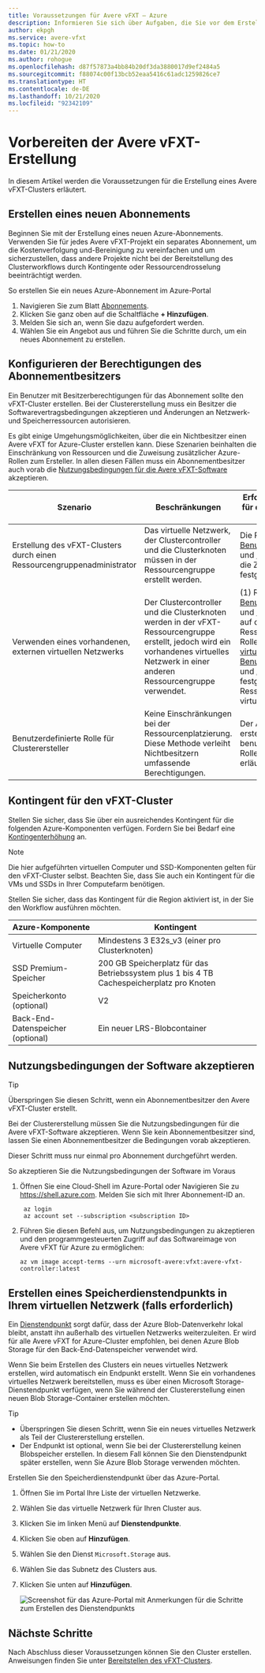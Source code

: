 ```yaml
---
title: Voraussetzungen für Avere vFXT – Azure
description: Informieren Sie sich über Aufgaben, die Sie vor dem Erstellen eines Clusters in Avere vFXT for Azure ausführen müssen, einschließlich der Verwendung von Abonnements, Kontingenten und Speicherdienstendpunkten.
author: ekpgh
ms.service: avere-vfxt
ms.topic: how-to
ms.date: 01/21/2020
ms.author: rohogue
ms.openlocfilehash: d87f57873a4bb84b20df3da3880017d9ef2484a5
ms.sourcegitcommit: f88074c00f13bcb52eaa5416c61adc1259826ce7
ms.translationtype: HT
ms.contentlocale: de-DE
ms.lasthandoff: 10/21/2020
ms.locfileid: "92342109"
---
```

# <a name="prepare-to-create-the-avere-vfxt"></a>Vorbereiten der Avere vFXT-Erstellung

In diesem Artikel werden die Voraussetzungen für die Erstellung eines Avere vFXT-Clusters erläutert.

## <a name="create-a-new-subscription"></a>Erstellen eines neuen Abonnements

Beginnen Sie mit der Erstellung eines neuen Azure-Abonnements. Verwenden Sie für jedes Avere vFXT-Projekt ein separates Abonnement, um die Kostenverfolgung und-Bereinigung zu vereinfachen und um sicherzustellen, dass andere Projekte nicht bei der Bereitstellung des Clusterworkflows durch Kontingente oder Ressourcendrosselung beeinträchtigt werden.

So erstellen Sie ein neues Azure-Abonnement im Azure-Portal

1. Navigieren Sie zum Blatt [Abonnements](https://ms.portal.azure.com/#blade/Microsoft_Azure_Billing/SubscriptionsBlade).
1. Klicken Sie ganz oben auf die Schaltfläche **+ Hinzufügen**.
1. Melden Sie sich an, wenn Sie dazu aufgefordert werden.
1. Wählen Sie ein Angebot aus und führen Sie die Schritte durch, um ein neues Abonnement zu erstellen.

## <a name="configure-subscription-owner-permissions"></a>Konfigurieren der Berechtigungen des Abonnementbesitzers

Ein Benutzer mit Besitzerberechtigungen für das Abonnement sollte den vFXT-Cluster erstellen. Bei der Clustererstellung muss ein Besitzer die Softwarevertragsbedingungen akzeptieren und Änderungen an Netzwerk- und Speicherressourcen autorisieren.

Es gibt einige Umgehungsmöglichkeiten, über die ein Nichtbesitzer einen Avere vFXT for Azure-Cluster erstellen kann. Diese Szenarien beinhalten die Einschränkung von Ressourcen und die Zuweisung zusätzlicher Azure-Rollen zum Ersteller. In allen diesen Fällen muss ein Abonnementbesitzer auch vorab die [Nutzungsbedingungen für die Avere vFXT-Software](#accept-software-terms) akzeptieren.

| Szenario | Beschränkungen | Erforderliche Zugriffsrollen für die Erstellung des Avere vFXT-Clusters |
|----------|--------|-------|
| Erstellung des vFXT-Clusters durch einen Ressourcengruppenadministrator | Das virtuelle Netzwerk, der Clustercontroller und die Clusterknoten müssen in der Ressourcengruppe erstellt werden. | Die Rollen [Benutzerzugriffsadministrator](../role-based-access-control/built-in-roles.md#user-access-administrator) und [Mitwirkender](../role-based-access-control/built-in-roles.md#contributor), beide für die Zielressourcengruppe festgelegt |
| Verwenden eines vorhandenen, externen virtuellen Netzwerks | Der Clustercontroller und die Clusterknoten werden in der vFXT-Ressourcengruppe erstellt, jedoch wird ein vorhandenes virtuelles Netzwerk in einer anderen Ressourcengruppe verwendet. | (1) Rolle [Benutzerzugriffsadministrator](../role-based-access-control/built-in-roles.md#user-access-administrator) und [Mitwirkender](../role-based-access-control/built-in-roles.md#contributor), festgelegt auf die vFXT-Ressourcengruppe; und (2) Rolle [Mitwirkender von virtuellen Computern](../role-based-access-control/built-in-roles.md#virtual-machine-contributor), [Benutzerzugriffsadministrator](../role-based-access-control/built-in-roles.md#user-access-administrator) und [Avere-Mitwirkender](../role-based-access-control/built-in-roles.md#avere-contributor), festgelegt auf die Ressourcengruppe des virtuellen Netzwerks. |
| Benutzerdefinierte Rolle für Clusterersteller | Keine Einschränkungen bei der Ressourcenplatzierung. Diese Methode verleiht Nichtbesitzern umfassende Berechtigungen. | Der Abonnementbesitzer erstellt eine benutzerdefinierte Azure-Rolle, wie in [diesem Artikel](avere-vfxt-non-owner.md) erläutert. |

## <a name="quota-for-the-vfxt-cluster"></a>Kontingent für den vFXT-Cluster

Stellen Sie sicher, dass Sie über ein ausreichendes Kontingent für die folgenden Azure-Komponenten verfügen. Fordern Sie bei Bedarf eine [Kontingenterhöhung](../azure-portal/supportability/resource-manager-core-quotas-request.md) an.

> [!NOTE]
> Die hier aufgeführten virtuellen Computer und SSD-Komponenten gelten für den vFXT-Cluster selbst. Beachten Sie, dass Sie auch ein Kontingent für die VMs und SSDs in Ihrer Computefarm benötigen.
>
> Stellen Sie sicher, dass das Kontingent für die Region aktiviert ist, in der Sie den Workflow ausführen möchten.

|Azure-Komponente|Kontingent|
|----------|-----------|
|Virtuelle Computer|Mindestens 3 E32s_v3 (einer pro Clusterknoten) |
|SSD Premium-Speicher|200 GB Speicherplatz für das Betriebssystem plus 1 bis 4 TB Cachespeicherplatz pro Knoten |
|Speicherkonto (optional) |V2|
|Back-End-Datenspeicher (optional) |Ein neuer LRS-Blobcontainer |
<!-- this table also appears in the overview - update it there if updating here -->

## <a name="accept-software-terms"></a>Nutzungsbedingungen der Software akzeptieren

> [!TIP]
> Überspringen Sie diesen Schritt, wenn ein Abonnementbesitzer den Avere vFXT-Cluster erstellt.

Bei der Clustererstellung müssen Sie die Nutzungsbedingungen für die Avere vFXT-Software akzeptieren. Wenn Sie kein Abonnementbesitzer sind, lassen Sie einen Abonnementbesitzer die Bedingungen vorab akzeptieren.

Dieser Schritt muss nur einmal pro Abonnement durchgeführt werden.

So akzeptieren Sie die Nutzungsbedingungen der Software im Voraus

1. Öffnen Sie eine Cloud-Shell im Azure-Portal oder Navigieren Sie zu <https://shell.azure.com>. Melden Sie sich mit Ihrer Abonnement-ID an.

   ```azurecli
    az login
    az account set --subscription <subscription ID>
   ```

1. Führen Sie diesen Befehl aus, um Nutzungsbedingungen zu akzeptieren und den programmgesteuerten Zugriff auf das Softwareimage von Avere vFXT für Azure zu ermöglichen:

   ```azurecli
   az vm image accept-terms --urn microsoft-avere:vfxt:avere-vfxt-controller:latest
   ```

## <a name="create-a-storage-service-endpoint-in-your-virtual-network-if-needed"></a>Erstellen eines Speicherdienstendpunkts in Ihrem virtuellen Netzwerk (falls erforderlich)

Ein [Dienstendpunkt](../virtual-network/virtual-network-service-endpoints-overview.md) sorgt dafür, dass der Azure Blob-Datenverkehr lokal bleibt, anstatt ihn außerhalb des virtuellen Netzwerks weiterzuleiten. Er wird für alle Avere vFXT for Azure-Cluster empfohlen, bei denen Azure Blob Storage für den Back-End-Datenspeicher verwendet wird.

Wenn Sie beim Erstellen des Clusters ein neues virtuelles Netzwerk erstellen, wird automatisch ein Endpunkt erstellt. Wenn Sie ein vorhandenes virtuelles Netzwerk bereitstellen, muss es über einen Microsoft Storage-Dienstendpunkt verfügen, wenn Sie während der Clustererstellung einen neuen Blob Storage-Container erstellen möchten.<!-- if there is no endpoint in that situation, the cluster creation will fail -->

> [!TIP]
>
>* Überspringen Sie diesen Schritt, wenn Sie ein neues virtuelles Netzwerk als Teil der Clustererstellung erstellen.
>* Der Endpunkt ist optional, wenn Sie bei der Clustererstellung keinen Blobspeicher erstellen. In diesem Fall können Sie den Dienstendpunkt später erstellen, wenn Sie Azure Blob Storage verwenden möchten.

Erstellen Sie den Speicherdienstendpunkt über das Azure-Portal.

1. Öffnen Sie im Portal Ihre Liste der virtuellen Netzwerke.
1. Wählen Sie das virtuelle Netzwerk für Ihren Cluster aus.
1. Klicken Sie im linken Menü auf **Dienstendpunkte**.
1. Klicken Sie oben auf **Hinzufügen**.
1. Wählen Sie den Dienst ``Microsoft.Storage`` aus.
1. Wählen Sie das Subnetz des Clusters aus.
1. Klicken Sie unten auf **Hinzufügen**.

   ![Screenshot für das Azure-Portal mit Anmerkungen für die Schritte zum Erstellen des Dienstendpunkts](media/avere-vfxt-service-endpoint.png)

## <a name="next-steps"></a>Nächste Schritte

Nach Abschluss dieser Voraussetzungen können Sie den Cluster erstellen. Anweisungen finden Sie unter [Bereitstellen des vFXT-Clusters](avere-vfxt-deploy.md).
